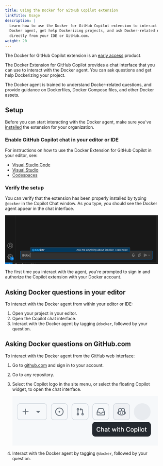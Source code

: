 ```yaml
---
title: Using the Docker for GitHub Copilot extension
linkTitle: Usage
description: |
  Learn how to use the Docker for GitHub Copilot extension to interact with the
  Docker agent, get help Dockerizing projects, and ask Docker-related questions
  directly from your IDE or GitHub.com.
weight: 20
---
```


The Docker for GitHub Copilot extension is an [early access](/release-lifecycle#early-access-ea) product.

The Docker Extension for GitHub Copilot provides a chat interface that you can
use to interact with the Docker agent. You can ask questions and get help
Dockerizing your project.

The Docker agent is trained to understand Docker-related questions, and provide
guidance on Dockerfiles, Docker Compose files, and other Docker assets.

## Setup

Before you can start interacting with the Docker agent, make sure you've
[installed](./install.md) the extension for your organization.

### Enable GitHub Copilot chat in your editor or IDE

For instructions on how to use the Docker Extension for GitHub Copilot in
your editor, see:

- [Visual Studio Code](https://docs.github.com/en/copilot/github-copilot-chat/copilot-chat-in-ides/using-github-copilot-chat-in-your-ide?tool=vscode)
- [Visual Studio](https://docs.github.com/en/copilot/github-copilot-chat/copilot-chat-in-ides/using-github-copilot-chat-in-your-ide?tool=visualstudio)
- [Codespaces](https://docs.github.com/en/codespaces/reference/using-github-copilot-in-github-codespaces)

### Verify the setup

You can verify that the extension has been properly installed by typing
`@docker` in the Copilot Chat window. As you type, you should see the Docker
agent appear in the chat interface.

![Docker agent in chat](images/docker-agent-copilot.png)

The first time you interact with the agent, you're prompted to sign in and
authorize the Copilot extension with your Docker account.

## Asking Docker questions in your editor

To interact with the Docker agent from within your editor or IDE:

1. Open your project in your editor.
2. Open the Copilot chat interface.
3. Interact with the Docker agent by tagging `@docker`, followed by your question.

## Asking Docker questions on GitHub.com

To interact with the Docker agent from the GitHub web interface:

1. Go to [github.com](https://github.com/) and sign in to your account.
2. Go to any repository.
3. Select the Copilot logo in the site menu, or select the floating Copilot widget, to open the chat interface.

   ![Copilot chat button](images/copilot-button.png?w=400px)

4. Interact with the Docker agent by tagging `@docker`, followed by your question.
